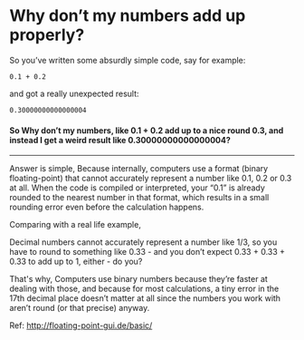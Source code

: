 # Why don’t my numbers add up properly?

So you’ve written some absurdly simple code, say for example:

	0.1 + 0.2
and got a really unexpected result:

	0.30000000000000004

#### So Why don’t my numbers, like 0.1 + 0.2 add up to a nice round 0.3, and instead I get a weird result like 0.30000000000000004?
----

Answer is simple, Because internally, computers use a format (binary floating-point) that cannot accurately represent a number like 0.1, 0.2 or 0.3 at all.
When the code is compiled or interpreted, your “0.1” is already rounded to the nearest number in that format, which results in a small rounding error even before the calculation happens.


Comparing with a real life example,

Decimal numbers cannot accurately represent a number like 1/3, so you have to round to something like 0.33 - 
and you don’t expect 0.33 + 0.33 + 0.33 to add up to 1, either - do you?

That's why, Computers use binary numbers because they’re faster at dealing with those, and because for most calculations, 
a tiny error in the 17th decimal place doesn’t matter at all since the numbers you work with aren’t round (or that precise) anyway.



Ref: http://floating-point-gui.de/basic/
